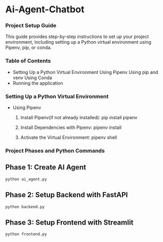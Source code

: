# Ai-Agent-Chatbot

### Project Setup Guide
This guide provides step-by-step instructions to set up your project environment, including setting
up a Python virtual environment using Pipenv, pip, or conda.

### Table of Contents
- Setting Up a Python Virtual Environment
Using Pipenv
Using pip and venv
Using Conda
- Running the application

### Setting Up a Python Virtual Environment
- Using Pipenv
  1. Install Pipenv(if not already installed):
     pip install pipenv

  2. Install Dependencies with Pipenv:
    pipenv install

  3. Activate the Virtual Environment:
    pipenv shell

### Project Phases and Python Commands
## Phase 1: Create AI Agent
    python ai_agent.py
## Phase 2: Setup Backend with FastAPI
    python backend.py
## Phase 3: Setup Frontend with Streamlit
    python frontend.py
    
